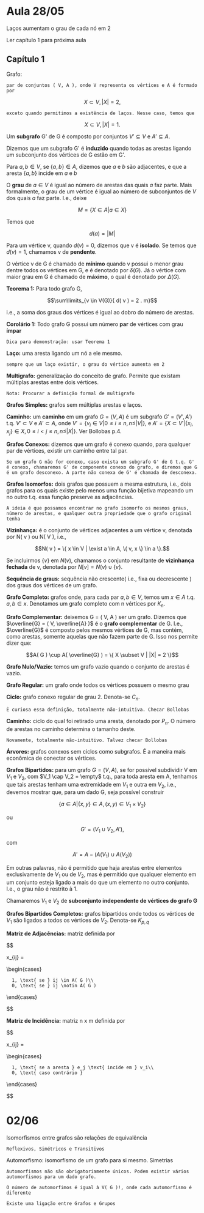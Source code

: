 # Aula 28/05

Laços aumentam o grau de cada nó em 2

Ler capítulo 1 para próxima aula

## Capítulo 1

Grafo:

    par de conjuntos ( V, A ), onde V representa os vértices e A é formado por
    
$$X \subset V, |X| = 2,$$

    exceto quando permitimos a existência de laços. Nesse caso, temos que

$$X \subset V, |X| = 1.$$

Um **subgrafo** G' de G é composto por conjuntos $V' \subseteq V$ e $A' \subseteq A$.

Dizemos que um subgrafo G' é **induzido** quando todas as arestas ligando um subconjunto dos vértices de G estão em G'.

Para $a, b \in V$, se $\{ a, b \} \in A$, dizemos que $a$ e $b$ são adjacentes, e que a aresta $\{a, b\}$ incide em $a$ e $b$

O __grau__ de $a \in V$ é igual ao número de arestas das quais $a$ faz parte. Mais formalmente, o grau de um vértice é igual ao número de subconjuntos de $V$ dos quais $a$ faz parte. I.e., deixe

$$M = \{ X \in A | a \in X \}$$ 

Temos que

$$d( a ) = |M|$$

Para um vértice v, quando $d( v ) = 0$, dizemos que v é **isolado**. Se temos que $d( v ) = 1$, chamamos v de **pendente**.

O vértice v de G é chamado de **mínimo** quando v possui o menor grau dentre todos os vértices em G, e é denotado por $\delta( G )$. Já o vértice com maior grau em G é chamado de **máximo**, o qual é denotado por $\Delta( G )$.

**Teorema 1:** Para todo grafo G,

$$\sum\limits_{v \in V(G)}{ d( v ) = 2 . m}$$

i.e., a soma dos graus dos vértices é igual ao dobro do número de arestas.

**Corolário 1:** Todo grafo G possui um número **par** de vértices com grau **ímpar**

    Dica para demonstração: usar Teorema 1

**Laço:** uma aresta ligando um nó a ele mesmo.

    sempre que um laço existir, o grau do vértice aumenta em 2

**Multigrafo:** generalização do conceito de grafo. Permite que existam múltiplas arestas entre dois vértices.

    Nota: Procurar a definição formal de multigrafo

**Grafos Simples:** grafos sem múltiplas arestas e laços.

**Caminho:** um **caminho** em um grafo $G = ( V, A )$ é um subgrafo $G' = ( V', A' )$ t.q. $V' \subset V$ e $A' \subset A$, onde $V' = \{ v_i \in V | 0 \leq i \leq n, n \leq |V| \}$, e $A' = \{ X \subset V' | \{ x_i, x_j \} \in X, 0 \leq i < j \leq n, n \leq |X| \}$. Ver Bollobas p.4.

**Grafos Conexos:** dizemos que um grafo é conexo quando, para qualquer par de vértices, existir um caminho entre tal par.

    Se um grafo G não for conexo, caso exista um subgrafo G' de G t.q. G' é conexo, chamaremos G' de componente conexo do grafo, e diremos que G é um grafo desconexo. A parte não conexa de G' é chamada de desconexa.

**Grafos Isomorfos:** dois grafos que possuem a mesma estrutura, i.e., dois grafos para os quais existe pelo menos uma função bijetiva mapeando um no outro t.q. essa função preserve as adjacências.

    A ideia é que possamos encontrar no grafo isomorfo os mesmos graus, número de arestas, e qualquer outra propriedade que o grafo original tenha

**Vizinhança:** é o conjunto de vértices adjacentes a um vértice v, denotada por N( v ) ou N( V ), i.e.,

$$N( v ) = \{ x \in V | \exist a \in A, \{ v, x \} \in a \}.$$

Se incluirmos $\{ v \}$ em $N( v )$, chamamos o conjunto resultante de **vizinhança fechada** de v, denotada por $N[ v ] = N( v ) \cup \{ v \}$.

**Sequência de graus:** sequência não crescente( i.e., fixa ou decrescente ) dos graus dos vértices de um grafo.

**Grafo Completo:** grafos onde, para cada par $a, b \in V$, temos um $x \in A$ t.q. $a, b \in x$. Denotamos um grafo completo com n vértices por $K_n$.

**Grafo Complementar:** deixemos G = ( V, A ) ser um grafo. Dizemos que $\overline{G} = ( V, \overline{A} )$ é o **grafo complementar** de G. I.e., $\overline{G}$ é composto pelos mesmos vértices de G, mas contém, como arestas, somente aquelas que não fazem parte de G. Isso nos permite dizer que:

$$A( G ) \cup A( \overline{G} ) = \{ X \subset V | |X| = 2 \}$$

**Grafo Nulo/Vazio:** temos um grafo vazio quando o conjunto de arestas é vazio.

**Grafo Regular:** um grafo onde todos os vértices possuem o mesmo grau

**Ciclo:** grafo conexo regular de grau 2. Denota-se $C_n$.

    É curiosa essa definição, totalmente não-intuitiva. Checar Bollobas

**Caminho:** ciclo do qual foi retirado uma aresta, denotado por $P_n$. O número de arestas no caminho determina o tamanho deste.

    Novamente, totalmente não-intuitivo. Talvez checar Bollobas

**Árvores:** grafos conexos sem ciclos como subgrafos. É a maneira mais econômica de conectar os vértices.

**Grafos Bipartidos:** para um grafo $G = ( V, A )$, se for possível subdividir V em $V_1$ e $V_2$, com $V_1 \cap V_2 = \empty$ t.q., para toda aresta em A, tenhamos que tais arestas tenham uma extremidade em $V_1$ e outra em $V_2$, i.e., devemos mostrar que, para um dado G, seja possível construir

$$\{ a \in A | \{ x, y \} \in A, ( x, y ) \in V_1 \times V_2 \}$$

ou

$$G' = ( V_1 \cup V_2, A' ),$$

com

$$A' = A - ( A( V_1 ) \cup A( V_2 ) )$$

Em outras palavras, não é permitido que haja arestas entre elementos exclusivamente de $V_1$ ou de $V_2$, mas é permitido que qualquer elemento em um conjunto esteja ligado a mais do que um elemento no outro conjunto. I.e., o grau não é restrito à 1.

Chamaremos $V_1$ e $V_2$ de **subconjunto independente de vértices do grafo G**

**Grafos Bipartidos Completos:** grafos bipartidos onde todos os vértices de $V_1$ são ligados a todos os vértices de $V_2$. Denota-se $K_{p, q}$

**Matriz de Adjacências:** matriz definida por

$$

x_{ij} =

\begin{cases}
      
      1, \text{ se } ij \in A( G )\\
      0, \text{ se } ij \notin A( G )

\end{cases}

$$

**Matriz de Incidência:** matriz n x m definida por

$$

x_{ij} =

\begin{cases}
      
      1, \text{ se a aresta } e_j \text{ incide em } v_i\\
      0, \text{ caso contrário }

\end{cases}

$$

# 02/06

Isomorfismos entre grafos são relações de equivalência

    Reflexivos, Simétricos e Transitivos

Automorfismo: isomorfismo de um grafo para si mesmo. Simetrias

    Automorfismos não são obrigatoriamente únicos. Podem existir vários automorfismos para um dado grafo.

    O número de automorfimos é igual à V( G )!, onde cada automorfismo é diferente

    Existe uma ligação entre Grafos e Grupos

